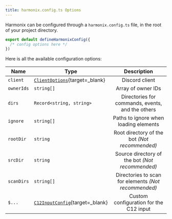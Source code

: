 ```yaml
---
title: harmonix.config.ts Options
---
```


Harmonix can be configured through a `harmonix.config.ts` file, in the root of your project directory.

```ts [harmonix.config.ts] icon=bxl:typescript
export default defineHarmonixConfig({
  /* config options here */
})
```

Here is all the available configuration options:

| Name       | Type                                                                                                            |                     Description                      |
| ---------- | --------------------------------------------------------------------------------------------------------------- | :--------------------------------------------------: |
| `client`   | [`ClientOptions`](https://discord.js.org/docs/packages/discord.js/main/ClientOptions:Interface){target=\_blank} |                    Discord client                    |
| `ownerIds` | `string[]`                                                                                                      |                  Array of owner IDs                  |
| `dirs`     | `Record<string, string>`                                                                                        |   Directories for commands, events, and the others   |
| `ignore`   | `string[]`                                                                                                      |        Paths to ignore when loading elements         |
| `rootDir`  | `string`                                                                                                        |    Root directory of the bot _(Not recommended)_     |
| `srcDir`   | `string`                                                                                                        |   Source directory of the bot _(Not recommended)_    |
| `scanDirs` | `string[]`                                                                                                      | Directories to scan for elements _(Not recommended)_ |
| `$...`     | [`C12InputConfig`](https://github.com/unjs/c12/blob/main/src/types.ts#L13){target=\_blank}                      |        Custom configuration for the C12 input        |

